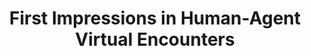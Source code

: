 ---
name: "First Impressions In Human Agent Virtual Encounters"
title: "First Impressions in Human-Agent Virtual Encounters"
project: null
event: "ACM Transactions on Computer-Human Interaction (ToCHI)"
authors:
- name: "Cafaro, A."
- name: "Vilhjalmsson, H."
- name: "Bickmore, T."
year: 2016
resources: null
external_url: null
draft: false
headless: true
---